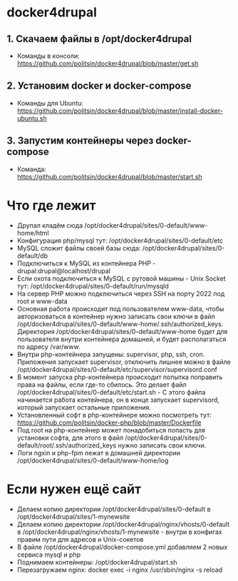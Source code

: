 # docker4drupal

## 1. Скачаем файлы в /opt/docker4drupal
 * Команды в консоли: https://github.com/politsin/docker4drupal/blob/master/get.sh

## 2. Установим docker и docker-compose
 * Команды для Ubuntu: https://github.com/politsin/docker4drupal/blob/master/install-docker-ubuntu.sh

## 3. Запустим контейнеры через docker-compose
 * Команда: https://github.com/politsin/docker4drupal/blob/master/start.sh
 
# Что где лежит
  * Друпал кладём сюда /opt/docker4drupal/sites/0-default/www-home/html
  * Конфигурация php/mysql тут: /opt/docker4drupal/sites/0-default/etc
  * MySQL сложит файлы своей базы сюда: /opt/docker4drupal/sites/0-default/db
  * Подключиться к MySQL из контейнера PHP - drupal:drupal@localhost/drupal
  * Если охота подключиться к MySQL с рутовой машины - Unix Socket тут: /opt/docker4drupal/sites/0-default/run/mysqld
  * На сервер PHP можно подключиться через SSH на порту 2022 под root и www-data
  * Основная работа происходит под пользователем www-data, чтобы авторизоваться в контейнер нужно записать свои ключи в файл /opt/docker4drupal/sites/0-default/www-home/.ssh/authorized_keys. Директория /opt/docker4drupal/sites/0-default/www-home будет для пользователя внутри контейнера домашней, и будет располагаться по адресу /var/www.
  * Внутри php-контейнера запущены: supervisor, php, ssh, cron. Приложения запускает supervisor, отключить лишнее можно в файле /opt/docker4drupal/sites/0-default/etc/supervisor/supervisord.conf
  * В момент запуска php-контейнера происходит попытка поправить права на файлы, если где-то сбилось. Это делает файл /opt/docker4drupal/sites/0-default/etc/start.sh - С этого файла начинается работа контейнера, он в конце запускает supervisord, который запускает остальные приложения.
  * Установленный софт в php-контейнере можно посмотреть тут: https://github.com/politsin/docker-php/blob/master/Dockerfile
  * Под root на php-контейнер может понадобиться попасть для установки софта, для этого в файл /opt/docker4drupal/sites/0-default/root/.ssh/authorized_keys нужно записать свои ключи.
  * Логи ngxin и php-fpm лежат в домашней директории /opt/docker4drupal/sites/0-default/www-home/log
# Если нужен ещё сайт
  * Делаем копию директории /opt/docker4drupal/sites/0-default в /opt/docker4drupal/sites/1-mynewsite
  * Делаем копию директории /opt/docker4drupal/nginx/vhosts/0-default в /opt/docker4drupal/nginx/vhosts/1-mynewsite - внутри в конфигах правим пути для адресов и Unix-сокетов
  * В файле /opt/docker4drupal/docker-compose.yml добавляем 2 новых сервиса mysql и php
  * Поднимаем контейнеры: /opt/docker4drupal/start.sh
  * Перезагружаем nginx: docker exec -i nginx /usr/sbin/nginx -s reload
